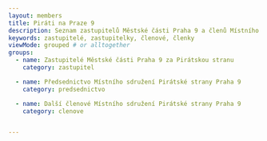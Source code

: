 ```yaml
---
layout: members
title: Piráti na Praze 9
description: Seznam zastupitelů Městské části Praha 9 a členů Místního sdružení Pirátské strany na Praze 9
keywords: zastupitelé, zastupitelky, členové, členky
viewMode: grouped # or alltogether
groups:
  - name: Zastupitelé Městské části Praha 9 za Pirátskou stranu
    category: zastupitel

  - name: Předsednictvo Místního sdružení Pirátské strany Praha 9
    category: predsednictvo

  - name: Další členové Místního sdružení Pirátské strany Praha 9
    category: clenove


---
```

